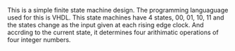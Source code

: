 This is a simple finite state machine design. The programming languaguage used for this is VHDL. This state machines have 4 states, 00, 01, 10, 11 and the states change as the input given at each rising edge clock. And accrding to the current state, it determines four arithimatic operations of four integer numbers.
